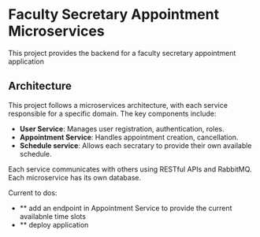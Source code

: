 # Faculty Secretary Appointment Microservices

This project provides the backend for a faculty secretary appointment application

## Architecture

This project follows a microservices architecture, with each service responsible for a specific domain. The key components include:

- **User Service**: Manages user registration, authentication, roles.
- **Appointment Service**: Handles appointment creation, cancellation.
- **Schedule service**: Allows each secratary to provide their own available schedule.

Each service communicates with others using RESTful APIs and RabbitMQ. Each microservice has its own database.

Current to dos:
- ** add an endpoint in Appointment Service to provide the current availabnle time slots
- ** deploy application
